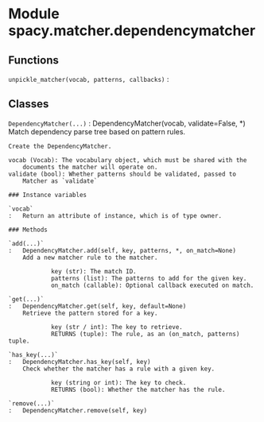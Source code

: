 Module spacy.matcher.dependencymatcher
======================================

Functions
---------

    
`unpickle_matcher(vocab, patterns, callbacks)`
:   

Classes
-------

`DependencyMatcher(...)`
:   DependencyMatcher(vocab, validate=False, *)
    Match dependency parse tree based on pattern rules.
    
    Create the DependencyMatcher.
    
    vocab (Vocab): The vocabulary object, which must be shared with the
        documents the matcher will operate on.
    validate (bool): Whether patterns should be validated, passed to
        Matcher as `validate`

    ### Instance variables

    `vocab`
    :   Return an attribute of instance, which is of type owner.

    ### Methods

    `add(...)`
    :   DependencyMatcher.add(self, key, patterns, *, on_match=None)
        Add a new matcher rule to the matcher.
        
                key (str): The match ID.
                patterns (list): The patterns to add for the given key.
                on_match (callable): Optional callback executed on match.

    `get(...)`
    :   DependencyMatcher.get(self, key, default=None)
        Retrieve the pattern stored for a key.
        
                key (str / int): The key to retrieve.
                RETURNS (tuple): The rule, as an (on_match, patterns) tuple.

    `has_key(...)`
    :   DependencyMatcher.has_key(self, key)
        Check whether the matcher has a rule with a given key.
        
                key (string or int): The key to check.
                RETURNS (bool): Whether the matcher has the rule.

    `remove(...)`
    :   DependencyMatcher.remove(self, key)